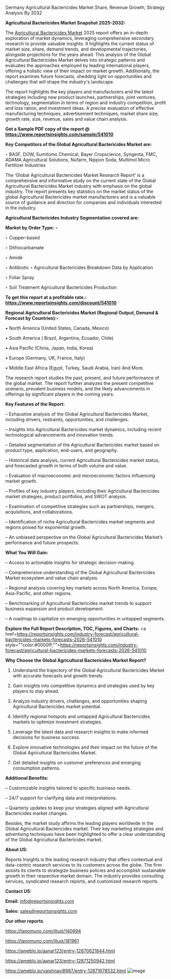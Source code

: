  Germany Agricultural Bactericides Market Share, Revenue Growth, Strategy Analysis By 2032

<strong>Agricultural Bactericides Market Snapshot 2025-2032:</strong>

The <a href=https://www.reportsinsights.com/sample/541010>Agricultural Bactericides Market</a> 2025 report offers an in-depth exploration of market dynamics, leveraging comprehensive secondary research to provide valuable insights. It highlights the current status of market size, share, demand trends, and developmental trajectories, alongside projections for the years ahead. This analysis of the Global Agricultural Bactericides Market delves into strategic patterns and evaluates the approaches employed by leading international players, offering a holistic view of their impact on market growth. Additionally, the report examines future forecasts, shedding light on opportunities and challenges that will shape the industry's landscape.

The report highlights the key players and manufacturers and the latest strategies including new product launches, partnerships, joint ventures, technology, segmentation in terms of region and industry competition, profit and loss ration, and investment ideas. A precise evaluation of effective manufacturing techniques, advertisement techniques, market share size, growth rate, size, revenue, sales and value chain analysis.

<strong>Get a Sample PDF copy of the report @ <a href=https://www.reportsinsights.com/sample/541010 style=color:#0000ff;>https://www.reportsinsights.com/sample/541010</a></strong>

<strong>Key Competitors of the Global Agricultural Bactericides Market are:</strong>

‣ BASF, DOW, Sumitomo Chemical, Bayer Cropscience, Syngenta, FMC, ADAMA Agricultural Solutions, Nufarm, Nippon Soda, Multimol Micro Fertilizer Industries

The ‘Global Agricultural Bactericides Market Research Report’ is a comprehensive and informative study on the current state of the Global Agricultural Bactericides Market industry with emphasis on the global industry. The report presents key statistics on the market status of the global Agricultural Bactericides market manufacturers and is a valuable source of guidance and direction for companies and individuals interested in the industry.

<strong>Agricultural Bactericides Industry Segmentation covered are:</strong>

<strong>Market by Order Type: </strong>
‣ 

‣ Copper-based

‣ Dithiocarbamate

‣ Amide

‣ Antibiotic
‣ Agricultural Bactericides Breakdown Data by Application

‣ Foliar Spray

‣ Soil Treatment
Agricultural Bactericides Production

<strong>To get this report at a profitable rate.: <a href=https://www.reportsinsights.com/discount/541010 style=color:#0000ff;>https://www.reportsinsights.com/discount/541010</a></strong>

<strong>Regional Agricultural Bactericides Market (Regional Output, Demand &amp; Forecast by Countries):-</strong>

• North America (United States, Canada, Mexico)

• South America ( Brazil, Argentina, Ecuador, Chile)

• Asia Pacific (China, Japan, India, Korea)

• Europe (Germany, UK, France, Italy)

• Middle East Africa (Egypt, Turkey, Saudi Arabia, Iran) And More.

The research report studies the past, present, and future performance of the global market. The report further analyzes the present competitive scenario, prevalent business models, and the likely advancements in offerings by significant players in the coming years.

<strong>Key Features of the Report:</strong>

– Exhaustive analysis of the Global Agricultural Bactericides Market, including drivers, restraints, opportunities, and challenges.

– Insights into Agricultural Bactericides market dynamics, including recent technological advancements and innovation trends.

– Detailed segmentation of the Agricultural Bactericides market based on product type, application, end-users, and geography.

– Historical data analysis, current Agricultural Bactericides market status, and forecasted growth in terms of both volume and value.

– Evaluation of macroeconomic and microeconomic factors influencing market growth.

– Profiles of key industry players, including their Agricultural Bactericides market strategies, product portfolios, and SWOT analysis.

– Examination of competitive strategies such as partnerships, mergers, acquisitions, and collaborations.

– Identification of niche Agricultural Bactericides market segments and regions poised for exponential growth.

– An unbiased perspective on the Global Agricultural Bactericides Market’s performance and future prospects.

<strong>What You Will Gain:</strong>

– Access to actionable insights for strategic decision-making.

– Comprehensive understanding of the Global Agricultural Bactericides Market ecosystem and value chain analysis.

– Regional analysis covering key markets across North America, Europe, Asia-Pacific, and other regions.

– Benchmarking of Agricultural Bactericides market trends to support business expansion and product development.

– A roadmap to capitalize on emerging opportunities in untapped segments.

<strong>Explore the Full Report Description, TOC, Figures, and Charts:</strong>
<a href=https://reportsinsights.com/industry-forecast/agricultural-bactericides-markets-forecasts-2026-541010 style=""color:#0000ff;"">https://reportsinsights.com/industry-forecast/agricultural-bactericides-markets-forecasts-2026-541010</a>

<strong>Why Choose the Global Agricultural Bactericides Market Report?</strong>

1. Understand the trajectory of the Global Agricultural Bactericides Market with accurate forecasts and growth trends.

2. Gain insights into competitive dynamics and strategies used by key players to stay ahead.

3. Analyze industry drivers, challenges, and opportunities shaping Agricultural Bactericides market potential.

4. Identify regional hotspots and untapped Agricultural Bactericides markets to optimize investment strategies.

5. Leverage the latest data and research insights to make informed decisions for business success.

6. Explore innovative technologies and their impact on the future of the Global Agricultural Bactericides Market.

7. Get detailed insights on customer preferences and emerging consumption patterns.

<strong>Additional Benefits:</strong>

– Customizable insights tailored to specific business needs.

– 24/7 support for clarifying data and interpretations.

– Quarterly updates to keep your strategies aligned with Agricultural Bactericides market changes.

Besides, the market study affirms the leading players worldwide in the Global Agricultural Bactericides market. Their key marketing strategies and advertising techniques have been highlighted to offer a clear understanding of the Global Agricultural Bactericides market.

<strong><strong>About US</strong>:</strong>

Reports Insights is the leading research industry that offers contextual and data-centric research services to its customers across the globe. The firm assists its clients to strategize business policies and accomplish sustainable growth in their respective market domain. The industry provides consulting services, syndicated research reports, and customized research reports.

<strong>Contact US:</strong>

<p class=><b>Email:</b> <a href=mailto:info@reportsinsights.com>info@reportsinsights.com</a></p>
<p class=><b>Sales:</b> <a href=mailto:sales@reportsinsights.com>sales@reportsinsights.com</a></p>

<strong>Our other reports</strong>

<a href=https://tanomuno.com/illust/140694>https://tanomuno.com/illust/140694</a>

<a href=https://tanomuno.com/illust/181961>https://tanomuno.com/illust/181961</a>

<a href=https://ameblo.jp/aanar123/entry-12870621844.html>https://ameblo.jp/aanar123/entry-12870621844.html</a>

<a href=https://ameblo.jp/aanar123/entry-12871250942.html>https://ameblo.jp/aanar123/entry-12871250942.html</a>

<a href=https://ameblo.jp/vaishnavi8987/entry-12871678532.html>https://ameblo.jp/vaishnavi8987/entry-12871678532.html</a>
![image](https://github.com/user-attachments/assets/dc5c7b0f-5311-4656-ae90-b52ad8596045)
